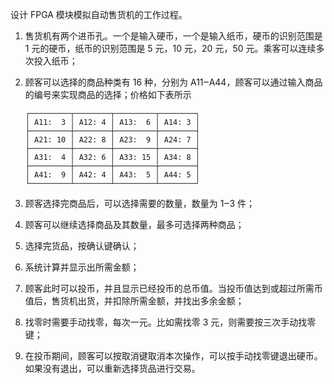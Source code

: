 设计 FPGA 模块模拟自动售货机的工作过程。

1. 售货机有两个进币孔。一个是输入硬币，一个是输入纸币，硬币的识别范围是 1 元的硬币，纸币的识别范围是 5 元，10 元，20 元，50 元。乘客可以连续多次投入纸币；
2. 顾客可以选择的商品种类有 16 种，分别为 A11‒A44，顾客可以通过输入商品的编号来实现商品的选择；价格如下表所示

    ```
    ┌─────────┬────────┬─────────┬────────┐
    │ A11:  3 │ A12: 4 │ A13:  6 │ A14: 3 │
    ├─────────┼────────┼─────────┼────────┤
    │ A21: 10 │ A22: 8 │ A23:  9 │ A24: 7 │
    ├─────────┼────────┼─────────┼────────┤
    │ A31:  4 │ A32: 6 │ A33: 15 │ A34: 8 │
    ├─────────┼────────┼─────────┼────────┤
    │ A41:  9 │ A42: 4 │ A43:  5 │ A44: 5 │
    └─────────┴────────┴─────────┴────────┘
    ```

3. 顾客选择完商品后，可以选择需要的数量，数量为 1‒3 件；
4. 顾客可以继续选择商品及其数量，最多可选择两种商品；
5. 选择完货品，按确认键确认；
6. 系统计算并显示出所需金额；
7. 顾客此时可以投币，并且显示已经投币的总币值。当投币值达到或超过所需币值后，售货机出货，并扣除所需金额，并找出多余金额；
8. 找零时需要手动找零，每次一元。比如需找零 3 元，则需要按三次手动找零键；
9. 在投币期间，顾客可以按取消键取消本次操作，可以按手动找零键退出硬币。如果没有退出，可以重新选择货品进行交易。
